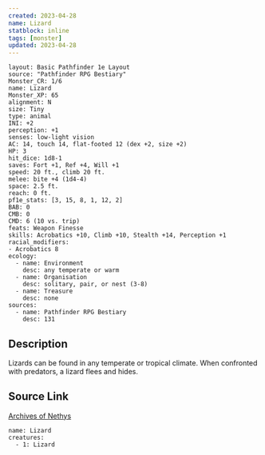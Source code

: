 ```yaml
---
created: 2023-04-28
name: Lizard
statblock: inline
tags: [monster]
updated: 2023-04-28
---
```

```statblock
layout: Basic Pathfinder 1e Layout
source: "Pathfinder RPG Bestiary"
Monster_CR: 1/6
name: Lizard
Monster_XP: 65
alignment: N
size: Tiny
type: animal
INI: +2
perception: +1
senses: low-light vision
AC: 14, touch 14, flat-footed 12 (dex +2, size +2)
HP: 3
hit_dice: 1d8-1
saves: Fort +1, Ref +4, Will +1
speed: 20 ft., climb 20 ft.
melee: bite +4 (1d4-4)
space: 2.5 ft.
reach: 0 ft.
pf1e_stats: [3, 15, 8, 1, 12, 2]
BAB: 0
CMB: 0
CMD: 6 (10 vs. trip)
feats: Weapon Finesse
skills: Acrobatics +10, Climb +10, Stealth +14, Perception +1
racial_modifiers:
- Acrobatics 8
ecology:
  - name: Environment
    desc: any temperate or warm
  - name: Organisation
    desc: solitary, pair, or nest (3-8)
  - name: Treasure
    desc: none
sources:
  - name: Pathfinder RPG Bestiary
    desc: 131
```
## Description
Lizards can be found in any temperate or tropical climate. When confronted with predators, a lizard flees and hides.
## Source Link
[Archives of Nethys](https://aonprd.com/MonsterDisplay.aspx?ItemName=Lizard)
```encounter-table
name: Lizard
creatures:
  - 1: Lizard
```
